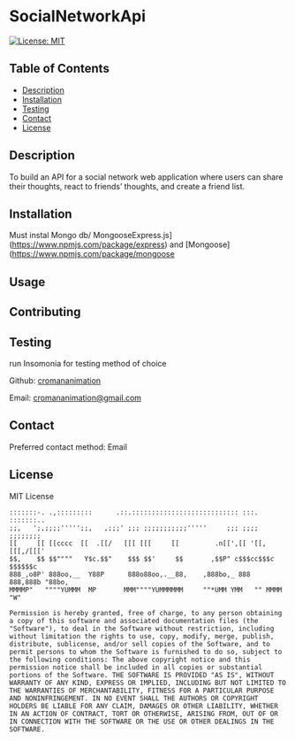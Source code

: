 # SocialNetworkApi
[![License: MIT](https://img.shields.io/badge/License-MIT-yellow.svg)](https://opensource.org/licenses/MIT)

## Table of Contents
 - [Description](#description)
 - [Installation](#installation)
 - [Testing](#testing)
 - [Contact](#contact)
 - [License](#license)


## Description

To build an API for a social network web application where users can share their thoughts, react to friends’ thoughts, and create a friend list.

## Installation

Must instal Mongo db/ MongooseExpress.js](https://www.npmjs.com/package/express) and [Mongoose](https://www.npmjs.com/package/mongoose

## Usage



## Contributing



## Testing

run Insomonia for testing method of choice



Github: [cromananimation](https://github.com/cromananimation)

 Email: cromananimation@gmail.com

## Contact

 Preferred contact method: Email

## License

MIT License
    
    :::::::-. .,:::::::::      .::.::::::::::::::::::::::::::: :::.    :::::::..   
    ;;,   ';,;;;;''''';;,   ,;;;' ;;; ;;;;;;;;;;;'''''     ;;; ;;;;   ;;;;;;;;  
    [[     [[ [[cccc  [[  .[[/   [[[ [[[     [[         .n[[',[[ '[[,  [[[,/[[['  
    $$,    $$ $$""""   Y$c.$$"    $$$ $$'     $$       ,$$P" c$$$cc$$$c $$$$$$c    
    888_,o8P' 888oo,__  Y88P      888o88oo,.__88,    ,888bo,_ 888   888,888b "88bo,
    MMMMP"   """"YUMMM  MP       MMM""""YUMMMMMM     ""*UMM YMM   "" MMMM   "W" 

    Permission is hereby granted, free of charge, to any person obtaining a copy of this software and associated documentation files (the "Software"), to deal in the Software without restriction, including without limitation the rights to use, copy, modify, merge, publish, distribute, sublicense, and/or sell copies of the Software, and to permit persons to whom the Software is furnished to do so, subject to the following conditions: The above copyright notice and this permission notice shall be included in all copies or substantial portions of the Software. THE SOFTWARE IS PROVIDED "AS IS", WITHOUT WARRANTY OF ANY KIND, EXPRESS OR IMPLIED, INCLUDING BUT NOT LIMITED TO THE WARRANTIES OF MERCHANTABILITY, FITNESS FOR A PARTICULAR PURPOSE AND NONINFRINGEMENT. IN NO EVENT SHALL THE AUTHORS OR COPYRIGHT HOLDERS BE LIABLE FOR ANY CLAIM, DAMAGES OR OTHER LIABILITY, WHETHER IN AN ACTION OF CONTRACT, TORT OR OTHERWISE, ARISING FROM, OUT OF OR IN CONNECTION WITH THE SOFTWARE OR THE USE OR OTHER DEALINGS IN THE SOFTWARE.